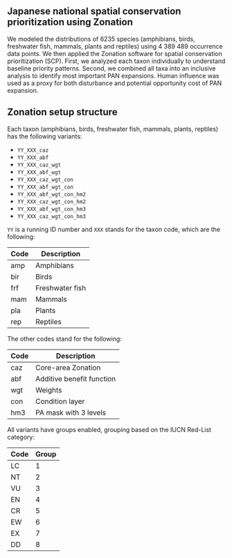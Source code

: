 ## Japanese national spatial conservation prioritization using Zonation

We modeled the distributions of 6235 species (amphibians, birds, freshwater fish, mammals, plants and reptiles) using 4 389 489 occurrence data points. We then applied the Zonation software for spatial conservation prioritization (SCP). First, we analyzed each taxon individually to understand baseline priority patterns. Second, we combined all taxa into an inclusive analysis to identify most important PAN expansions. Human influence was used as a proxy for both disturbance and potential opportunity cost of PAN expansion. 

## Zonation setup structure

Each taxon (amphibians, birds, freshwater fish, mammals, plants, reptiles) has 
the following variants:

* `YY_XXX_caz`
* `YY_XXX_abf`
* `YY_XXX_caz_wgt`
* `YY_XXX_abf_wgt`
* `YY_XXX_caz_wgt_con`
* `YY_XXX_abf_wgt_con`
* `YY_XXX_abf_wgt_con_hm2`
* `YY_XXX_caz_wgt_con_hm2`
* `YY_XXX_abf_wgt_con_hm3`
* `YY_XXX_caz_wgt_con_hm3`


`YY` is a running ID number and `XXX` stands for the taxon code, which are the 
following:

| Code | Description               |
|------|---------------------------|
| amp  | Amphibians                |
| bir  | Birds                     |
| frf  | Freshwater fish           |
| mam  | Mammals                   |
| pla  | Plants                    |
| rep  | Reptiles                  |

The other codes stand for the following:

| Code | Description               |
| ---- | ------------------------- |
| caz  | Core-area Zonation        |
| abf  | Additive benefit function |
| wgt  | Weights                   |
| con  | Condition layer           |
| hm3  | PA mask with 3 levels     |


All variants have groups enabled, grouping based on the IUCN Red-List category:

| Code | Group                     |
|------|---------------------------|
| LC   | 1                         |
| NT   | 2                         |
| VU   | 3                         |
| EN   | 4                         |
| CR   | 5                         |
| EW   | 6                         |
| EX   | 7                         |
| DD   | 8                         |

